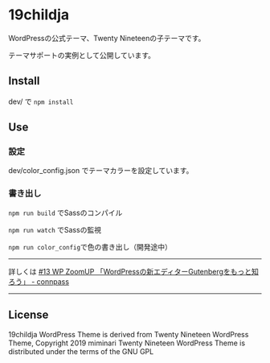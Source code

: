 # 19childja

WordPressの公式テーマ、Twenty Nineteenの子テーマです。

テーマサポートの実例として公開しています。

## Install
dev/ で `npm install`

## Use

### 設定

dev/color_config.json でテーマカラーを設定しています。

### 書き出し

`npm run build` でSassのコンパイル

`npm run watch` でSassの監視

`npm run color_config`で色の書き出し（開発途中）

---

詳しくは
[#13 WP ZoomUP 「WordPressの新エディターGutenbergをもっと知ろう」 - connpass](https://wpzoom.connpass.com/event/121891/)

---

## License
19childja WordPress Theme is derived from Twenty Nineteen WordPress Theme, Copyright 2019 miminari
Twenty Nineteen WordPress Theme is distributed under the terms of the GNU GPL
